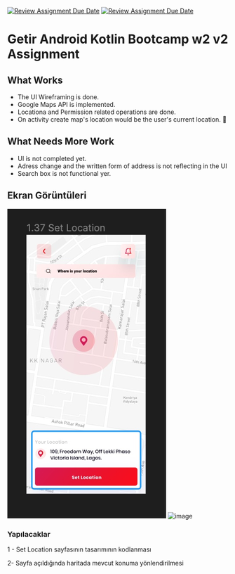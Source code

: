 [![Review Assignment Due Date](https://classroom.github.com/assets/deadline-readme-button-24ddc0f5d75046c5622901739e7c5dd533143b0c8e959d652212380cedb1ea36.svg)](https://classroom.github.com/a/bc59PW67)
[![Review Assignment Due Date](https://classroom.github.com/assets/deadline-readme-button-24ddc0f5d75046c5622901739e7c5dd533143b0c8e959d652212380cedb1ea36.svg)](https://classroom.github.com/a/RLv327Zt)
# Getir Android Kotlin Bootcamp w2 v2 Assignment

## What Works
* The UI Wireframing is done.
* Google Maps API is implemented.
* Locationa and Permission related operations are done.
* On activity create map's location would be the user's current location. 🚀

## What Needs More Work
* UI is not completed yet.
* Adress change and the written form of address is not reflecting in the UI
* Search box is not functional yer.

## Ekran Görüntüleri

![Map Ekranı](map.jpg) <img width="362" alt="image" src="https://github.com/Getir-Android-Kotlin-Bootcamp/getir-android-kotlin-bootcamp-w2-v-2-assignment-ELDERGARLIC/assets/52277462/6c305ea7-7de1-4da9-a39d-163426e8e78b">


### Yapılacaklar

1 - Set Location sayfasının tasarımının kodlanması

2- Sayfa açıldığında haritada mevcut konuma yönlendirilmesi
